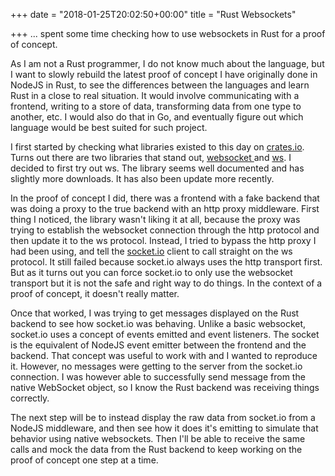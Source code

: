+++
date = "2018-01-25T20:02:50+00:00"
title = "Rust Websockets"

+++
... spent some time checking how to use websockets in Rust for a proof of concept.

As I am not a Rust programmer, I do not know much about the language, but I want to slowly rebuild the latest proof of concept I have originally done in NodeJS in Rust, to see the differences between the languages and learn Rust in a close to real situation. It would involve communicating with a frontend, writing to a store of data, transforming data from one type to another, etc. I would also do that in Go, and eventually figure out which language would be best suited for such project.

I first started by checking what libraries existed to this day on [crates.io](https://crates.io/). Turns out there are two libraries that stand out, [websocket ](https://crates.io/crates/websocket)and [ws](https://crates.io/crates/ws). I decided to first try out ws. The library seems well documented and has slightly more downloads. It has also been update more recently.

In the proof of concept I did, there was a frontend with a fake backend that was doing a proxy to the true backend with an http proxy middleware. First thing I noticed, the library wasn't liking it at all, because the proxy was trying to establish the websocket connection through the http protocol and then update it to the ws protocol. Instead, I tried to bypass the http proxy I had been using, and tell the [socket.io](https://socket.io/) client to call straight on the ws protocol. It still failed because socket.io always uses the http transport first. But as it turns out you can force socket.io to only use the websocket transport but it is not the safe and right way to do things. In the context of a proof of concept, it doesn't really matter.

Once that worked, I was trying to get messages displayed on the Rust backend to see how socket.io was behaving. Unlike a basic websocket, socket.io uses a concept of events emitted and event listeners. The socket is the equivalent of NodeJS event emitter between the frontend and the backend. That concept was useful to work with and I wanted to reproduce it. However, no messages were getting to the server from the socket.io connection. I was however able to successfully send message from the native WebSocket object, so I know the Rust backend was receiving things correctly.

The next step will be to instead display the raw data from socket.io from a NodeJS middleware, and then see how it does it's emitting to simulate that behavior using native websockets. Then I'll be able to receive the same calls and mock the data from the Rust backend to keep working on the proof of concept one step at a time.